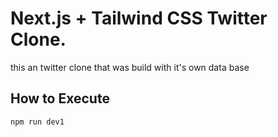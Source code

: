 # Next.js + Tailwind CSS Twitter Clone.

this an twitter clone that was build with it's own data base

## How to Execute

```npm run dev1```


